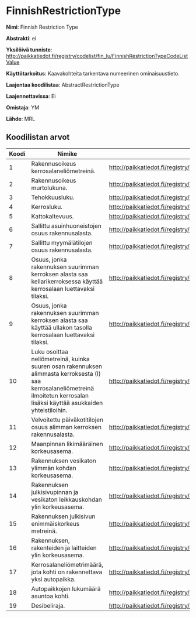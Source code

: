 # FinnishRestrictionType

**Nimi**: Finnish Restriction Type

**Abstrakti**: ei

**Yksilöivä tunniste**: http://paikkatiedot.fi/registry/codelist/fin_lu/FinnishRestrictionTypeCodeListValue

**Käyttötarkoitus**: Kaavakohteita tarkentava numeerinen ominaisuustieto.

**Laajentaa koodilistaa**: AbstractRestrictionType

**Laajennettavissa**: Ei

**Omistaja**: YM

**Lähde**: MRL

## Koodilistan arvot

Koodi     | Nimike           | Tunniste
-----------|------------------|------------
 1       | Rakennusoikeus kerrosalaneliömetreinä.   | http://paikkatiedot.fi/registry/codelist/fin_lu/FinnishRestrictionTypeCodeListValue/1
 2       | Rakennusoikeus murtolukuna.   | http://paikkatiedot.fi/registry/codelist/fin_lu/FinnishRestrictionTypeCodeListValue/2
 3       | Tehokkuusluku.   | http://paikkatiedot.fi/registry/codelist/fin_lu/FinnishRestrictionTypeCodeListValue/3
 4       | Kerrosluku.   | http://paikkatiedot.fi/registry/codelist/fin_lu/FinnishRestrictionTypeCodeListValue/4
 5       | Kattokaltevuus.   | http://paikkatiedot.fi/registry/codelist/fin_lu/FinnishRestrictionTypeCodeListValue/5
 6       | Sallittu asuinhuoneistojen osuus rakennusalasta. | http://paikkatiedot.fi/registry/codelist/fin_lu/FinnishRestrictionTypeCodeListValue/6
 7       | Sallittu myymälätilojen osuus rakennusalasta. | http://paikkatiedot.fi/registry/codelist/fin_lu/FinnishRestrictionTypeCodeListValue/7
 8       | Osuus, jonka rakennuksen suurimman kerroksen alasta saa kellarikerroksessa käyttää kerrosalaan luettavaksi tilaksi. | http://paikkatiedot.fi/registry/codelist/fin_lu/FinnishRestrictionTypeCodeListValue/8
 9       | Osuus, jonka rakennuksen suurimman kerroksen alasta saa käyttää ullakon tasolla kerrosalaan luettavaksi tilaksi. | http://paikkatiedot.fi/registry/codelist/fin_lu/FinnishRestrictionTypeCodeListValue/9
 10       | Luku osoittaa neliömetreinä, kuinka suuren osan rakennuksen alimmasta kerroksesta (I) saa kerrosalaneliömetreinä ilmoitetun kerrosalan lisäksi käyttää asukkaiden yhteistiloihin. | http://paikkatiedot.fi/registry/codelist/fin_lu/FinnishRestrictionTypeCodeListValue/10
 11       | Velvoitettu päiväkotitilojen osuus alimman kerroksen rakennusalasta. | http://paikkatiedot.fi/registry/codelist/fin_lu/FinnishRestrictionTypeCodeListValue/11
 12       | Maanpinnan likimääräinen korkeusasema. | http://paikkatiedot.fi/registry/codelist/fin_lu/FinnishRestrictionTypeCodeListValue/12
 13       | Rakennuksen vesikaton ylimmän kohdan korkeusasema. | http://paikkatiedot.fi/registry/codelist/fin_lu/FinnishRestrictionTypeCodeListValue/13
 14       | Rakennuksen julkisivupinnan ja vesikaton leikkauskohdan ylin korkeusasema. | http://paikkatiedot.fi/registry/codelist/fin_lu/FinnishRestrictionTypeCodeListValue/14
 15       | Rakennuksen julkisivun enimmäiskorkeus metreinä. | http://paikkatiedot.fi/registry/codelist/fin_lu/FinnishRestrictionTypeCodeListValue/15
 16       | Rakennuksen, rakenteiden ja laitteiden ylin korkeusasema. | http://paikkatiedot.fi/registry/codelist/fin_lu/FinnishRestrictionTypeCodeListValue/16
 17       | Kerrosalaneliömetrimäärä, jota kohti on rakennettava yksi autopaikka. | http://paikkatiedot.fi/registry/codelist/fin_lu/FinnishRestrictionTypeCodeListValue/17
 18       | Autopaikkojen lukumäärä asuntoa kohti. | http://paikkatiedot.fi/registry/codelist/fin_lu/FinnishRestrictionTypeCodeListValue/18
 19       | Desibeliraja. | http://paikkatiedot.fi/registry/codelist/fin_lu/FinnishRestrictionTypeCodeListValue/19
